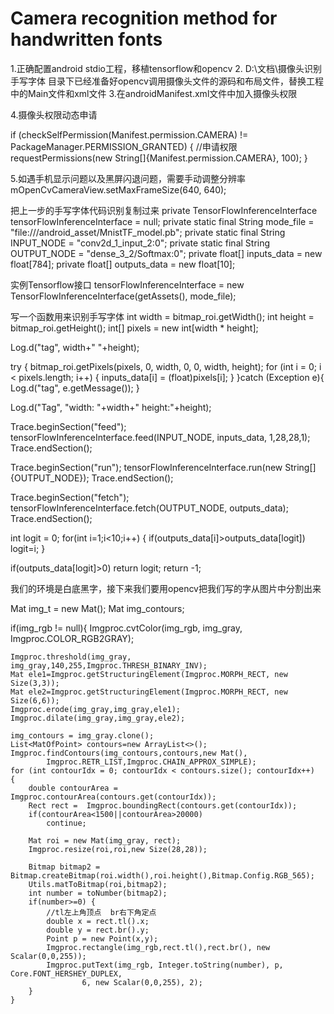 # Camera recognition method for handwritten fonts
1.正确配置android stdio工程，移植tensorflow和opencv
2. D:\文档\摄像头识别手写字体  目录下已经准备好opencv调用摄像头文件的源码和布局文件，替换工程中的Main文件和xml文件
3.在androidManifest.xml文件中加入摄像头权限
<uses-permission android:name="android.permission.CAMERA" />
<uses-feature android:name="android.hardware.camera" android:required="false"/>
<uses-feature android:name="android.hardware.camera.autofocus" android:required="false"/>
<uses-feature android:name="android.hardware.camera.front" android:required="false"/>
<uses-feature android:name="android.hardware.camera.front.autofocus" android:required="false"/>

4.摄像头权限动态申请

if (checkSelfPermission(Manifest.permission.CAMERA) != PackageManager.PERMISSION_GRANTED) {
    //申请权限
    requestPermissions(new String[]{Manifest.permission.CAMERA}, 100);
}

5.如遇手机显示问题以及黑屏闪退问题，需要手动调整分辨率
mOpenCvCameraView.setMaxFrameSize(640, 640);



把上一步的手写字体代码识别复制过来
private TensorFlowInferenceInterface tensorFlowInferenceInterface = null;
private static final String mode_file = "file:///android_asset/MnistTF_model.pb";
private static final String INPUT_NODE = "conv2d_1_input_2:0";
private static final String OUTPUT_NODE = "dense_3_2/Softmax:0";
private float[] inputs_data = new float[784];
private float[] outputs_data = new float[10];


实例Tensorflow接口
tensorFlowInferenceInterface = new TensorFlowInferenceInterface(getAssets(), mode_file);


写一个函数用来识别手写字体
int width = bitmap_roi.getWidth();
int height = bitmap_roi.getHeight();
int[] pixels = new int[width * height];

Log.d("tag", width+"  "+height);

try {
    bitmap_roi.getPixels(pixels, 0, width, 0, 0, width, height);
    for (int i = 0; i < pixels.length; i++) {
        inputs_data[i] = (float)pixels[i];
    }
}catch (Exception e){
    Log.d("tag", e.getMessage());
}

Log.d("Tag", "width: "+width+"   height:"+height);

Trace.beginSection("feed");
tensorFlowInferenceInterface.feed(INPUT_NODE, inputs_data, 1,28,28,1);
Trace.endSection();

Trace.beginSection("run");
tensorFlowInferenceInterface.run(new String[]{OUTPUT_NODE});
Trace.endSection();

Trace.beginSection("fetch");
tensorFlowInferenceInterface.fetch(OUTPUT_NODE, outputs_data);
Trace.endSection();

int logit = 0;
for(int i=1;i<10;i++)
{
    if(outputs_data[i]>outputs_data[logit])
        logit=i;
}

if(outputs_data[logit]>0)
    return logit;
return -1;


我们的环境是白底黑字，接下来我们要用opencv把我们写的字从图片中分割出来

Mat img_t = new Mat();
Mat img_contours;

if(img_rgb != null){
    Imgproc.cvtColor(img_rgb, img_gray, Imgproc.COLOR_RGB2GRAY);

    Imgproc.threshold(img_gray, img_gray,140,255,Imgproc.THRESH_BINARY_INV);
    Mat ele1=Imgproc.getStructuringElement(Imgproc.MORPH_RECT, new Size(3,3));
    Mat ele2=Imgproc.getStructuringElement(Imgproc.MORPH_RECT, new Size(6,6));
    Imgproc.erode(img_gray,img_gray,ele1);
    Imgproc.dilate(img_gray,img_gray,ele2);

    img_contours = img_gray.clone();
    List<MatOfPoint> contours=new ArrayList<>();
    Imgproc.findContours(img_contours,contours,new Mat(),
            Imgproc.RETR_LIST,Imgproc.CHAIN_APPROX_SIMPLE);
    for (int contourIdx = 0; contourIdx < contours.size(); contourIdx++)
    {
        double contourArea = Imgproc.contourArea(contours.get(contourIdx));
        Rect rect =  Imgproc.boundingRect(contours.get(contourIdx));
        if(contourArea<1500||contourArea>20000)
            continue;

        Mat roi = new Mat(img_gray, rect);
        Imgproc.resize(roi,roi,new Size(28,28));

        Bitmap bitmap2 = Bitmap.createBitmap(roi.width(),roi.height(),Bitmap.Config.RGB_565);
        Utils.matToBitmap(roi,bitmap2);
        int number = toNumber(bitmap2);
        if(number>=0) {
            //tl左上角顶点  br右下角定点
            double x = rect.tl().x;
            double y = rect.br().y;
            Point p = new Point(x,y);
            Imgproc.rectangle(img_rgb,rect.tl(),rect.br(), new Scalar(0,0,255));
            Imgproc.putText(img_rgb, Integer.toString(number), p, Core.FONT_HERSHEY_DUPLEX,
                    6, new Scalar(0,0,255), 2);
        }
    }


